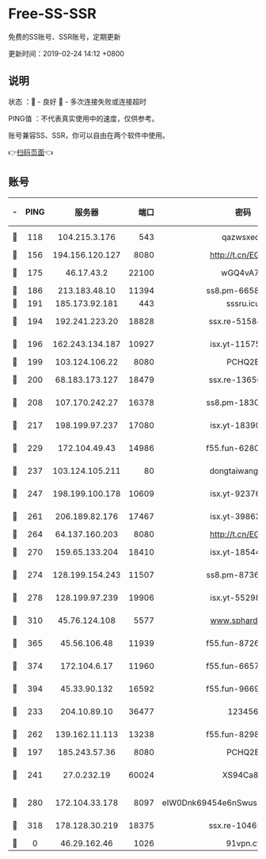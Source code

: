 # Free-SS-SSR

免费的SS账号、SSR账号，定期更新

更新时间：2019-02-24 14:12 +0800

## 说明

状态     ：🙂 - 良好 🙁 - 多次连接失败或连接超时

PING值   ：不代表真实使用中的速度，仅供参考。

账号兼容SS、SSR，你可以自由在两个软件中使用。

👉[扫码页面](https://liesauer.github.io/free-ss-ssr.github.io/)👈

## 账号

|-|PING|服务器|端口|密码|加密方式|区域|
|:----:|:----:|:-----:|-----:|:----:|:----:|:----:|
|🙂|118|104.215.3.176|543|qazwsxedc|aes-256-gcm|JP|
|🙂|156|194.156.120.127|8080|http://t.cn/EGJIyrl|rc4-md5|RU|
|🙂|175|46.17.43.2|22100|wGQ4vA7D|aes-256-gcm|RU|
|🙂|186|213.183.48.10|11394|ss8.pm-66583704|rc4-md5|RU|
|🙂|191|185.173.92.181|443|sssru.icu|rc4-md5|RU|
|🙂|194|192.241.223.20|18828|ssx.re-51584753|aes-256-cfb|US|
|🙂|196|162.243.134.187|10927|isx.yt-11575973|aes-256-cfb|US|
|🙂|199|103.124.106.22|8080|PCHQ2E|rc4-md5|US|
|🙂|200|68.183.173.127|18479|ssx.re-13656982|aes-256-cfb|US|
|🙂|208|107.170.242.27|16378|ss8.pm-18305798|aes-256-cfb|US|
|🙂|217|198.199.97.237|17080|isx.yt-18390147|aes-256-cfb|US|
|🙂|229|172.104.49.43|14986|f55.fun-62809242|aes-256-cfb|SG|
|🙂|237|103.124.105.211|80|dongtaiwang.com|aes-256-cfb|US|
|🙂|247|198.199.100.178|10609|isx.yt-92376934|aes-256-cfb|US|
|🙂|261|206.189.82.176|17467|isx.yt-39863046|aes-256-cfb|SG|
|🙂|264|64.137.160.203|8080|http://t.cn/EGJIyrl|rc4-md5|CA|
|🙂|270|159.65.133.204|18410|isx.yt-18544574|aes-256-cfb|SG|
|🙂|274|128.199.154.243|11507|ss8.pm-87365089|aes-256-cfb|SG|
|🙂|278|128.199.97.239|19906|isx.yt-55298055|aes-256-cfb|SG|
|🙂|310|45.76.124.108|5577|www.sphard.com|aes-256-cfb|AU|
|🙂|365|45.56.106.48|11939|f55.fun-87263738|aes-256-cfb|US|
|🙂|374|172.104.6.17|11960|f55.fun-66579166|aes-256-cfb|US|
|🙂|394|45.33.90.132|16592|f55.fun-96694755|aes-256-cfb|US|
|🙂|233|204.10.89.10|36477|123456|aes-256-cfb|US|
|🙂|262|139.162.11.113|13238|f55.fun-82987043|aes-256-cfb|SG|
|🙁|197|185.243.57.36|8080|PCHQ2E|rc4-md5|US|
|🙁|241|27.0.232.19|60024|XS94Ca8K|xchacha20-ietf-poly1305|HK|
|🙁|280|172.104.33.178|8097|eIW0Dnk69454e6nSwuspv9DmS201tQ0D|aes-256-cfb|SG|
|🙁|318|178.128.30.219|18375|ssx.re-10465888|aes-256-cfb|SG|
|🙁|0|46.29.162.46|1026|91vpn.cf|rc4-md5|RU|
